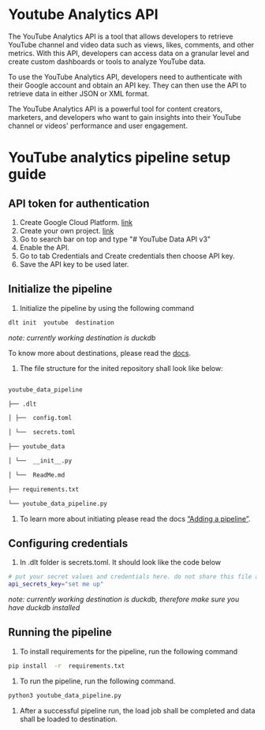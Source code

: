 
# Youtube Analytics API


The YouTube Analytics API is a tool that allows developers to retrieve YouTube channel and video data such as views, likes, comments, and other metrics. With this API, developers can access data on a granular level and create custom dashboards or tools to analyze YouTube data.

To use the YouTube Analytics API, developers need to authenticate with their Google account and obtain an API key. They can then use the API to retrieve data in either JSON or XML format.

The YouTube Analytics API is a powerful tool for content creators, marketers, and developers who want to gain insights into their YouTube channel or videos' performance and user engagement.


# YouTube analytics pipeline setup guide

## API token for authentication

1. Create Google Cloud Platform. [link](https://cloud.google.com/) 
2. Create your own project. [link](https://developers.google.com/workspace/guides/create-project)
3. Go to search bar on top and type "# YouTube Data API v3"
4. Enable the API.
5. Go to tab Credentials and Create credentials then choose API key.
6. Save the API key to be used later.

## Initialize the pipeline

  

1. Initialize the pipeline by using the following command

  

```bash
dlt init  youtube  destination
```
*note: currently working destination is duckdb*

  

To know more about destinations, please read the [docs](https://dlthub.com/docs/destinations).

  

1. The file structure for the inited repository shall look like below:

  

```bash

youtube_data_pipeline

├── .dlt

│ ├──  config.toml

│ └──  secrets.toml

├── youtube_data

│ └──  __init__.py

│ └──  ReadMe.md

├── requirements.txt

└── youtube_data_pipeline.py
```

 

1. To learn more about initiating please read the docs [“Adding a pipeline”](https://dlthub.com/docs/walkthroughs/add-a-pipeline).

## Configuring credentials

  

1. In .dlt folder is secrets.toml. It should look like the code below

  

```bash
# put your secret values and credentials here. do not share this file and do not push it to github
api_secrets_key="set me up"
```
*note: currently working destination is duckdb, therefore make sure you have duckdb installed*
  
## Running the pipeline

  

1. To install requirements for the pipeline, run the following command

  

```bash
pip install  -r  requirements.txt
```

  

1. To run the pipeline, run the following command.

  

```bash
python3 youtube_data_pipeline.py
```

  

1. After a successful pipeline run, the load job shall be completed and data shall be loaded to destination.